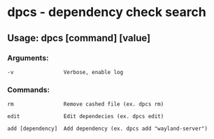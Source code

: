 # dpcs - dependency check search

## Usage: dpcs [command] [value]

### Arguments:
  ``-v                Verbose, enable log``

### Commands:
  ``rm                Remove cashed file (ex. dpcs rm)``
  
  ``edit              Edit dependecies (ex. dpcs edit)``
  
  ``add [dependency]  Add dependency (ex. dpcs add "wayland-server")``
  
